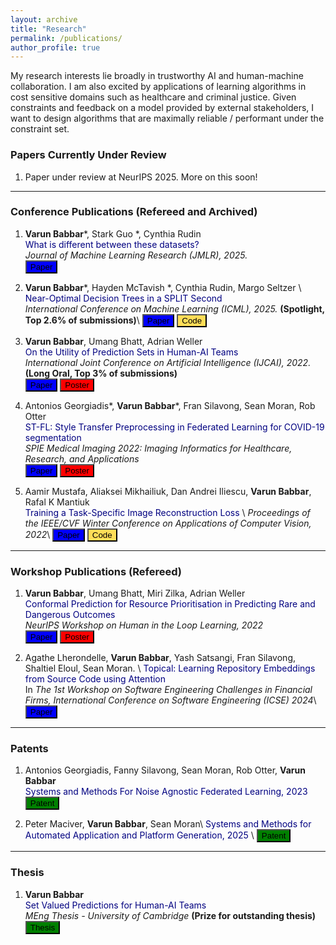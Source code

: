 ```yaml
---
layout: archive
title: "Research"
permalink: /publications/
author_profile: true
---
```


My research interests lie broadly in trustworthy AI and human-machine collaboration. I am also excited by applications of learning algorithms in cost sensitive domains such as healthcare and criminal justice. Given constraints and feedback on a model provided by external stakeholders, I want to design algorithms that are maximally reliable / performant under the constraint set.

### Papers Currently Under Review

<!-- 1. Zack Boner\*,**Varun Babbar**\*, Michael Thomas\*, Allen Yao \*, Cynthia Rudin  
   <span style="color:navy">Rashomon Sets of Falling Rule Lists</span>  
   _Submitted to Journal of Machine Learning Research (JMLR), 2024._  
   [<button type="button" class="btn btn-info" style="background-color:blue">Paper</button>](https://arxiv.org/abs/2403.05652) -->
1. Paper under review at NeurIPS 2025. More on this soon!

---

### Conference Publications (Refereed and Archived)

1. **Varun Babbar**\*, Stark Guo \*, Cynthia Rudin  
   <span style="color:navy">What is different between these datasets?</span>  
   _Journal of Machine Learning Research (JMLR), 2025._  
   [<button type="button" class="btn btn-info" style="background-color:blue">Paper</button>](https://arxiv.org/abs/2403.05652)


2. **Varun Babbar**\*, Hayden McTavish \*, Cynthia Rudin, Margo Seltzer \\
   <span style="color:navy">Near-Optimal Decision Trees in a SPLIT Second</span>  
   _International Conference on Machine Learning (ICML), 2025._ **(Spotlight, Top 2.6% of submissions)**\\
   [<button type="button" class="btn btn-info" style="background-color:blue">Paper</button>](https://arxiv.org/abs/2502.15988)
   [<button type="button" class="btn btn-info" style="background-color:#ffdd57">Code</button>](https://github.com/VarunBabbar/SPLIT-ICML)

3. **Varun Babbar**, Umang Bhatt, Adrian Weller  
   <span style="color:navy">On the Utility of Prediction Sets in Human-AI Teams</span>  
   _International Joint Conference on Artificial Intelligence (IJCAI), 2022._ **(Long Oral, Top 3% of submissions)**  
   [<button type="button" class="btn btn-info" style="background-color:blue">Paper</button>](https://arxiv.org/abs/2205.01411)
   [<button type="button" class="btn btn-info" style="background-color:red">Poster</button>](/files/On_the_Utility_of_Prediction_Sets_in_Human_AI_Teams_Poster.pdf)

4. Antonios Georgiadis\*, **Varun Babbar**\*, Fran Silavong, Sean Moran, Rob Otter  
   <span style="color:navy">ST-FL: Style Transfer Preprocessing in Federated Learning for COVID-19 segmentation </span>  
   _SPIE Medical Imaging 2022: Imaging Informatics for Healthcare, Research, and Applications_  
   [<button type="button" class="btn btn-info" style="background-color:blue">Paper</button>](https://www.spiedigitallibrary.org/conference-proceedings-of-spie/12037/1203704/ST-FL--style-transfer-preprocessing-in-federated-learning-for/10.1117/12.2611096.short?SSO=1)
   [<button type="button" class="btn btn-info" style="background-color:red">Poster</button>](/files/Style_Transfer_Preprocessing_in_Federated_Learning___Poster.pdf)

5. Aamir Mustafa, Aliaksei Mikhailiuk, Dan Andrei Iliescu, **Varun Babbar**, Rafal K Mantiuk  
   <span style="color:navy">Training a Task-Specific Image Reconstruction Loss</span> \\
   _Proceedings of the IEEE/CVF Winter Conference on Applications of Computer Vision, 2022_\\
   [<button type="button" class="btn btn-info" style="background-color:blue">Paper</button>](https://openaccess.thecvf.com/content/WACV2022/papers/Mustafa_Training_a_Task-Specific_Image_Reconstruction_Loss_WACV_2022_paper.pdf)
   [<button type="button" class="btn btn-info" style="background-color:#ffdd57">Code</button>](https://github.com/gfxdisp/mdf)

---

### Workshop Publications (Refereed)

1. **Varun Babbar**, Umang Bhatt, Miri Zilka, Adrian Weller  
   <span style="color:navy">Conformal Prediction for Resource Prioritisation in Predicting Rare and Dangerous Outcomes</span>  
   _NeurIPS Workshop on Human in the Loop Learning, 2022_  
   [<button type="button" class="btn btn-info" style="background-color:blue">Paper</button>](/files/NIPS_2022_HILL_Workshop__CP_Dangerous_Individual_Flagging.pdf)
   [<button type="button" class="btn btn-info" style="background-color:red">Poster</button>](https://neurips.cc/media/PosterPDFs/NeurIPS%202022/64431.png?t=1669665249.8476038)

2. Agathe Lherondelle, **Varun Babbar**, Yash Satsangi, Fran Silavong, Shaltiel Eloul, Sean Moran. \\
   <span style="color:navy">Topical: Learning Repository Embeddings from Source Code using Attention</span>  
   In _The 1st Workshop on Software Engineering Challenges in Financial Firms, International Conference on Software Engineering (ICSE) 2024_\\
   [<button type="button" class="btn btn-info" style="background-color:blue">Paper</button>](https://arxiv.org/pdf/2208.09495.pdf)

---

### Patents

1. Antonios Georgiadis, Fanny Silavong, Sean Moran, Rob Otter, **Varun Babbar**  
   <span style="color:navy">Systems and Methods For Noise Agnostic Federated Learning, 2023</span>  
   [<button type="button" class="btn btn-info" style="background-color:green">Patent</button>](https://www.freepatentsonline.com/y2023/0058972.html)

2. Peter Maciver, **Varun Babbar**, Sean Moran\\
<span style="color:navy">Systems and Methods for Automated Application and Platform Generation, 2025</span> \\
   [<button type="button" class="btn btn-info" style="background-color:green">Patent</button>](https://www.freepatentsonline.com/y2025/0005530.html)

---

### Thesis

1. **Varun Babbar**  
   <span style="color:navy">Set Valued Predictions for Human-AI Teams</span>  
   _MEng Thesis - University of Cambridge_ **(Prize for outstanding thesis)**  
   [<button type="button" class="btn btn-info" style="background-color:green">Thesis</button>](/files/Varun_Babbar_MEng_Thesis.pdf)
